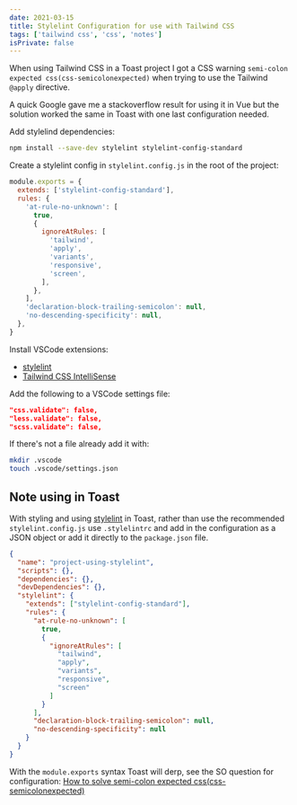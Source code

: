 ```yaml
---
date: 2021-03-15
title: Stylelint Configuration for use with Tailwind CSS
tags: ['tailwind css', 'css', 'notes']
isPrivate: false
---
```


When using Tailwind CSS in a Toast project I got a CSS warning
`semi-colon expected css(css-semicolonexpected)` when trying to use
the Tailwind `@apply` directive.

A quick Google gave me a stackoverflow result for using it in Vue but
the solution worked the same in Toast with one last configuration
needed.

Add stylelind dependencies:

```bash
npm install --save-dev stylelint stylelint-config-standard
```

Create a stylelint config in `stylelint.config.js` in the root of the
project:

```js
module.exports = {
  extends: ['stylelint-config-standard'],
  rules: {
    'at-rule-no-unknown': [
      true,
      {
        ignoreAtRules: [
          'tailwind',
          'apply',
          'variants',
          'responsive',
          'screen',
        ],
      },
    ],
    'declaration-block-trailing-semicolon': null,
    'no-descending-specificity': null,
  },
}
```

Install VSCode extensions:

- [stylelint]
- [Tailwind CSS IntelliSense]

Add the following to a VSCode settings file:

```json
"css.validate": false,
"less.validate": false,
"scss.validate": false,
```

If there's not a file already add it with:

```bash
mkdir .vscode
touch .vscode/settings.json
```

## Note using in Toast

With styling and using [stylelint] in Toast, rather than use the
recommended `stylelint.config.js` use `.stylelintrc` and add in the
configuration as a JSON object or add it directly to the
`package.json` file.

```json
{
  "name": "project-using-stylelint",
  "scripts": {},
  "dependencies": {},
  "devDependencies": {},
  "stylelint": {
    "extends": ["stylelint-config-standard"],
    "rules": {
      "at-rule-no-unknown": [
        true,
        {
          "ignoreAtRules": [
            "tailwind",
            "apply",
            "variants",
            "responsive",
            "screen"
          ]
        }
      ],
      "declaration-block-trailing-semicolon": null,
      "no-descending-specificity": null
    }
  }
}
```

With the `module.exports` syntax Toast will derp, see the SO question
for configuration: [How to solve semi-colon expected
css(css-semicolonexpected)]

[stylelint]: https://stylelint.io/
[how to solve semi-colon expected css(css-semicolonexpected)]:
  https://stackoverflow.com/a/63784195/1138354
[stylelint]:
  https://marketplace.visualstudio.com/items?itemName=stylelint.vscode-stylelint
[tailwind css intellisense]:
  https://marketplace.visualstudio.com/items?itemName=bradlc.vscode-tailwindcss

